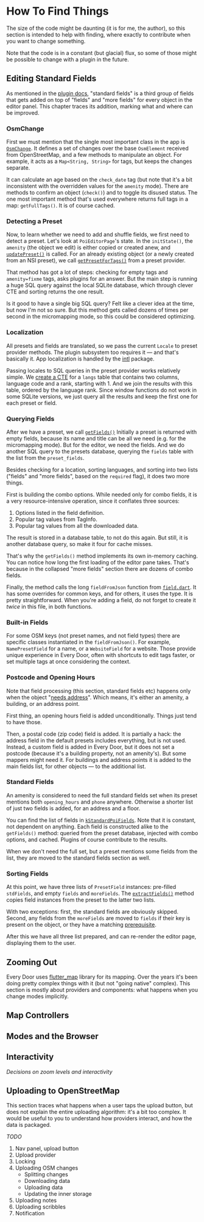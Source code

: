 # How To Find Things

The size of the code might be daunting (it is for me, the author), so this section
is intended to help with finding, where exactly to contribute when you want to change
something.

Note that the code is in a constant (but glacial) flux, so some of those might be
possible to change with a plugin in the future.

## Editing Standard Fields

As mentioned in the [plugin docs](../plugins/metadata/presets.md), "standard fields" is
a third group of fields that gets added on top of "fields" and "more fields" for every
object in the editor panel. This chapter traces its addition, marking what and where
can be improved.

### OsmChange

First we must mention that the single most important class in the app is
[`OsmChange`](https://github.com/Zverik/every_door/blob/v6.0/lib/models/amenity.dart).
It defines a set of changes over the base `OsmElement` received from OpenStreetMap,
and a few methods to manipulate an object. For example, it acts as a `Map<String, String>`
for tags, but keeps the changes separate.

It can calculate an age based on the `check_date`
tag (but note that it's a bit inconsistent with the overridden values for the
`amenity` mode). There are methods to confirm an object (`check()`) and to toggle
its disused status. The one most important method that's used everywhere returns
full tags in a map: `getFullTags()`. It is of course cached.

### Detecting a Preset

Now, to learn whether we need to add and shuffle fields, we first need to detect
a preset. Let's look at `PoiEditorPage`'s state. In the `initState()`, the `amenity`
(the object we edit) is either copied or created anew, and
[`updatePreset()`](https://github.com/Zverik/every_door/blob/v6.0/lib/screens/editor.dart#L101)
is called. For an already existing object (or a newly created from an NSI preset),
we call [`getPresetForTags()`](https://github.com/Zverik/every_door/blob/v6.0/lib/providers/presets.dart#L231)
from a preset provider.

That method has got a lot of steps: checking for empty tags and `amenity=fixme` tags,
asks plugins for an answer. But the main step is running a huge SQL query against
the local SQLite database, which through clever CTE and sorting returns the one result.

Is it good to have a single big SQL query? Felt like a clever idea at the time, but
now I'm not so sure. But this method gets called dozens of times per second in the
micromapping mode, so this could be considered optimizing.

### Localization

All presets and fields are translated, so we pass the current `Locale` to preset
provider methods. The plugin subsystem too requires it — and that's basically it.
App localization is handled by the [intl](https://docs.flutter.dev/ui/accessibility-and-internationalization/internationalization)
package.

Passing locales to SQL queries in the preset provider works relatively simple.
We [create a CTE](https://github.com/Zverik/every_door/blob/v6.0/lib/providers/presets.dart#L92)
for a `langs` table that contains two columns, language
code and a rank, starting with 1. And we join the results with this table,
ordered by the language rank. Since window functions do not work in some
SQLite versions, we just query all the results and keep the first one for
each preset or field.

### Querying Fields

After we have a preset, we call [`getFields()`](https://github.com/Zverik/every_door/blob/v6.0/lib/providers/presets.dart#L460)
Initially a preset is returned with empty fields, because its name and title
can be all we need (e.g. for the micromapping mode). But for the editor, we need
the fields. And we do another SQL query to the presets database,
querying the `fields` table with the list from the `preset_fields`.

Besides checking for a location, sorting languages, and sorting into two
lists ("fields" and "more fields", based on the `required` flag), it does two
more things.

First is building the combo options. While needed only for combo fields,
it is a very resource-intensive operation, since it conflates three sources:

1. Options listed in the field definition.
2. Popular tag values from TagInfo.
3. Popular tag values from all the downloaded data.

The result is stored in a database table, to not do this again. But still, it is
another database query, so make it four for cache misses.

That's why the `getFields()` method implements its own in-memory caching. You
can notice how long the first loading of the editor pane takes. That's because
in the collapsed "more fields" section there are dozens of combo fields.

Finally, the method calls the long `fieldFromJson` function from
[`field.dart`](https://github.com/Zverik/every_door/blob/main/lib/models/field.dart).
It has some overrides for common keys, and for others, it uses the type.
It is pretty straightforward. When you're adding a field, do not forget
to create it _twice_ in this file, in both functions.

### Built-in Fields

For some OSM keys (not preset names, and not field types) there are specific
classes instantiated in the `fieldFromJson()`. For example, `NamePresetField`
for a name, or a `WebsiteField` for a website. Those provide unique experience
in Every Door, often with shortcuts to edit tags faster, or set multiple tags
at once considering the context.

### Postcode and Opening Hours

Note that field processing (this section, standard fields etc) happens only
when the object "[needs address](https://github.com/Zverik/every_door/blob/v6.0/lib/screens/editor.dart#L93)".
Which means, it's either an amenity, a building, or an address point.

First thing, an opening hours field is added unconditionally. Things just tend
to have those.

Then, a postal code (zip code) field is added. It is partially a hack: the address
field in the default presets includes everything, but is not used. Instead, a custom
field is added in Every Door, but it
does not set a postcode (because it's a building property, not an amenity's).
But some mappers might need it. For buildings and address points it is added to the
main fields list, for other objects — to the additional list.

### Standard Fields

An amenity is considered to need the full standard fields set when its preset mentions
both `opening_hours` and `phone` anywhere. Otherwise a shorter list of just two
fields is added, for an address and a floor.

You can find the list of fields in
[`kStandardPoiFields`](https://github.com/Zverik/every_door/blob/v6.0/lib/providers/presets.dart#L612).
Note that it is constant, not dependent on anything. Each field is constructed
alike to the `getFields()` method: queried from the preset database, injected
with combo options, and cached. Plugins of course contribute to the results.

When we don't need the full set, but a preset mentions some fields from the
list, they are moved to the standard fields section as well.

### Sorting Fields

At this point, we have three lists of `PresetField` instances:
pre-filled `stdFields`, and empty `fields` and `moreFields`.
The [`extractFields()`](https://github.com/Zverik/every_door/blob/v6.0/lib/screens/editor.dart#L191)
method copies field instances from the preset to the latter two lists.

With two exceptions: first, the standard fields are obviously skipped.
Second, any fields from the `moreFields` are moved to `fields` if their
key is present on the object, or they have a matching
[prerequisite](https://github.com/ideditor/schema-builder?tab=readme-ov-file#prerequisitetag).

After this we have all three list prepared, and can re-render the editor page,
displaying them to the user.

## Zooming Out

Every Door uses [flutter\_map](https://pub.dev/packages/flutter_map) library for its mapping.
Over the years it's been doing pretty complex things with it (but not "going native" complex).
This section is mostly about providers and components: what happens when you change modes
implicitly.

## Map Controllers

## Modes and the Browser

## Interactivity

_Decisions on zoom levels and interactivity_

## Uploading to OpenStreetMap

This section traces what happens when a user taps the upload button, but does not explain
the entire uploading algorithm: it's a bit too complex. It would be useful to you to
understand how providers interact, and how the data is packaged.

_TODO_

1. Nav panel, upload button
2. Upload provider
3. Locking
4. Uploading OSM changes
    * Splitting changes
    * Downloading data
    * Uploading data
    * Updating the inner storage
5. Uploading notes
6. Uploading scribbles
7. Notification
